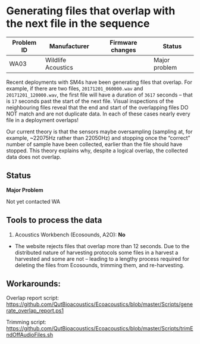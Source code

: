 # Generating files that overlap with the next file in the sequence

|Problem ID | Manufacturer      | Firmware changes | Status              |
|-----------|-------------------|------------------|---------------------|
|WA03         |Wildlife Acoustics |                  |   Major problem     |


Recent deployments with SM4s have been generating files that overlap. For
example, if there are two files, `20171201_060000.wav` and `20171201_120000.wav`,
the first file will have a duration of `3617` seconds – that is `17` seconds 
past the start of the next file. Visual inspections of the neighbouring files
reveal that the end and start of the overlapping files DO NOT match and are not
duplicate data. In each of these cases nearly every file in a deployment
overlaps!

Our current theory is that the sensors maybe oversampling (sampling at, for
example, \~22075Hz rather than 22050Hz) and stopping once the “correct” number
of sample have been collected, earlier than the file should have stopped. This
theory explains why, despite a logical overlap, the collected data does not
overlap.

## Status

**Major Problem**

Not yet contacted WA

## Tools to process the data

1. Acoustics Workbench (Ecosounds, A2O): **No**
- The website rejects files that overlap more than 12 seconds. Due to the
distributed nature of harvesting protocols some files in a harvest a
harvested and some are not – leading to a lengthy process required for deleting
the files from Ecosounds, trimming them, and re-harvesting.

## Workarounds:

Overlap report script:
<https://github.com/QutBioacoustics/Ecoacoustics/blob/master/Scripts/generate_overlap_report.ps1>

Trimming script:
<https://github.com/QutBioacoustics/Ecoacoustics/blob/master/Scripts/trimEndOffAudioFiles.sh>
